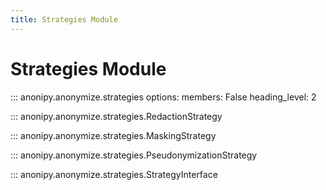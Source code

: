 ```yaml
---
title: Strategies Module
---
```


# Strategies Module

::: anonipy.anonymize.strategies
    options:
        members: False
        heading_level: 2

::: anonipy.anonymize.strategies.RedactionStrategy

::: anonipy.anonymize.strategies.MaskingStrategy

::: anonipy.anonymize.strategies.PseudonymizationStrategy

::: anonipy.anonymize.strategies.StrategyInterface
